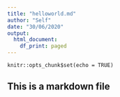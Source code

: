 ```yaml
---
title: "helloworld.md"
author: "Self"
date: "30/06/2020"
output:
  html_document:
    df_print: paged
---
```


```{r setup, include=FALSE}
knitr::opts_chunk$set(echo = TRUE)
```

## This is a markdown file



